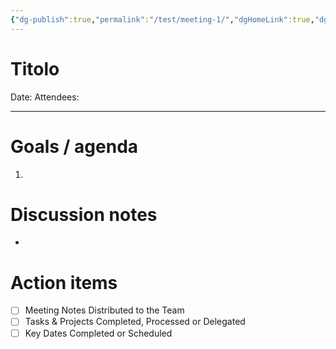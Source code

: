 ```yaml
---
{"dg-publish":true,"permalink":"/test/meeting-1/","dgHomeLink":true,"dgPassFrontmatter":false}
---
```



# Titolo

Date:
Attendees:

---

# Goals / agenda
1. 

# Discussion notes
- 

# Action items
- [ ] Meeting Notes Distributed to the Team
- [ ] Tasks & Projects Completed, Processed or Delegated
- [ ] Key Dates Completed or Scheduled
```